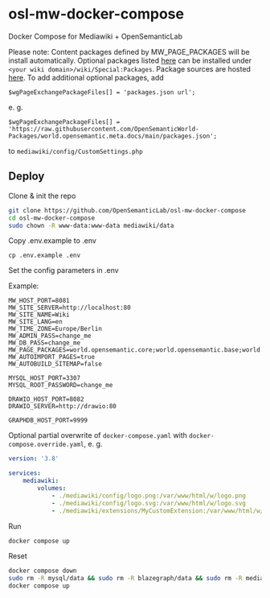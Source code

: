 # osl-mw-docker-compose
Docker Compose for Mediawiki + OpenSemanticLab

Please note: Content packages defined by MW_PAGE_PACKAGES will be install automatically.
Optional packages listed [here](https://github.com/OpenSemanticLab/PagePackages/blob/main/package_index.txt) can be installed under `<your wiki domain>/wiki/Special:Packages`. Package sources are hosted [here](https://github.com/orgs/OpenSemanticWorld-Packages/repositories).
To add additional optional packages, add 
```
$wgPageExchangePackageFiles[] = 'packages.json url';
```
e. g. 
```
$wgPageExchangePackageFiles[] = 'https://raw.githubusercontent.com/OpenSemanticWorld-Packages/world.opensemantic.meta.docs/main/packages.json';
```
to `mediawiki/config/CustomSettings.php`

## Deploy

Clone & init the repo

```bash
git clone https://github.com/OpenSemanticLab/osl-mw-docker-compose
cd osl-mw-docker-compose
sudo chown -R www-data:www-data mediawiki/data
```

Copy .env.example to .env
```
cp .env.example .env
```

Set the config parameters in .env

Example:
```
MW_HOST_PORT=8081
MW_SITE_SERVER=http://localhost:80
MW_SITE_NAME=Wiki
MW_SITE_LANG=en
MW_TIME_ZONE=Europe/Berlin
MW_ADMIN_PASS=change_me
MW_DB_PASS=change_me
MW_PAGE_PACKAGES=world.opensemantic.core;world.opensemantic.base;world.opensemantic.demo.common
MW_AUTOIMPORT_PAGES=true
MW_AUTOBUILD_SITEMAP=false

MYSQL_HOST_PORT=3307
MYSQL_ROOT_PASSWORD=change_me

DRAWIO_HOST_PORT=8082
DRAWIO_SERVER=http://drawio:80

GRAPHDB_HOST_PORT=9999
```

Optional partial overwrite of `docker-compose.yaml` with `docker-compose.override.yaml`, e. g.
```yaml
version: '3.8'

services:
    mediawiki:
        volumes:
            - ./mediawiki/config/logo.png:/var/www/html/w/logo.png
            - ./mediawiki/config/logo.svg:/var/www/html/w/logo.svg
            - ./mediawiki/extensions/MyCustomExtension:/var/www/html/w/extensions/MyCustomExtension
```

Run

```bash
docker compose up
```

Reset

```bash
docker compose down
sudo rm -R mysql/data && sudo rm -R blazegraph/data && sudo rm -R mediawiki/data/
docker compose up
```
